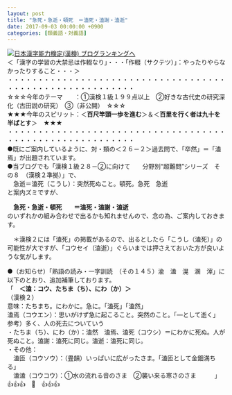 ```yaml
---
layout: post
title: "急死・急逝・頓死　＝溘死・溘謝・溘逝"
date: 2017-09-03 00:00:00 +0900
categories: [類義語・対義語]
---
```


[![](/syuusyuu9701/assets/images/急死・急逝・頓死-＝溘死・溘謝・溘逝-br_c_3028_1.gif)](http://blog.with2.net/link.php?1659096:3028 "日本漢字能力検定(漢検) ブログランキングへ")[日本漢字能力検定(漢検) ブログランキングへ](http://blog.with2.net/link.php?1659096:3028)  
＜「漢字の学習の大禁忌は作輟なり」・・・「作輟（サクテツ）」：やったりやらなかったりすること・・・＞  
・・・・・・・・・・・・・・・・・・・・・・・・・・・・・・・・・・・・・・・・・・・・・・・・・・・・・・・・・  
☆☆☆今年のテーマ　　：①漢検１級１９９点以上　②好きな古代史の研究深化（古田説の研究）　③（非公開）　☆☆☆　　  
★★★今年のスピリット：＜**百尺竿頭一歩を進む**＞＆＜**百里を行く者は九十を半ばとす**＞　★★★  
・・・・・・・・・・・・・・・・・・・・・・・・・・・・・・・・・・・・・・・・・・・・・・・・・・・・・・・・・   
●既にご案内しているように、対・類の＜２６－２＞過去問で、「卒然」＝「溘焉」が出題されています。  
●当ブログでも「漢検１級２８－②に向けて　　分野別“超難問”シリーズ　その８　（漢検２準拠）」で、  
　急逝＝溘死（こうし）：突然死ぬこと。頓死。急死　急逝  
と案内ズミですが、  
  
　**急死・急逝・頓死　　＝溘死・溘謝・溘逝**　  
のいずれかの組み合わせで出るかも知れませんので、念の為、ご案内しておきます。  
  
　＊漢検２には「溘死」の掲載があるので、出るとしたら「こうし（溘死）」の可能性が大ですが、「コウセイ（溘逝）」ぐらいまでは押さえておいた方が良いような気がします。  
  
●（お知らせ）「熟語の読み・一字訓読　（その１４５）渝　溘　滉　溷　滓」に以下のとおり、追加補筆しております。  
「　**＜溘：コウ、たちま（ち）、にわ（か）＞**  
（漢検２）  
意味：たちまち。にわかに。急に。「溘死」「溘然」  
溘焉（コウエン）：思いがけず急に起こること。突然のこと。「―として逝く」　参考）多く、人の死去についていう  
・たちま（ち）、にわ（か）：溘然　溘焉、溘死（コウシ）＝にわかに死ぬ。人が死ぬこと。溘謝：溘死に同じ。溘逝：溘死に同じ。  
・その他：  
　溘匝（コウソウ）：（畳韻）いっぱいに広がったさま。「溘匝として金鈿満ちる」  
　溘溘（コウコウ）：①水の流れる音のさま　②襲い来る寒さのさま　　　」　　　  
👍👍👍　🐔　👍👍👍